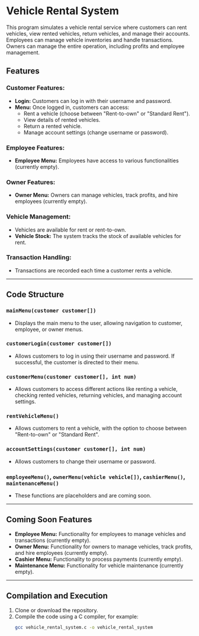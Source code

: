 # Vehicle Rental System

This program simulates a vehicle rental service where customers can rent vehicles, view rented vehicles, return vehicles, and manage their accounts. Employees can manage vehicle inventories and handle transactions. Owners can manage the entire operation, including profits and employee management.

## Features

### Customer Features:
- **Login:** Customers can log in with their username and password.
- **Menu:** Once logged in, customers can access:
  - Rent a vehicle (choose between "Rent-to-own" or "Standard Rent").
  - View details of rented vehicles.
  - Return a rented vehicle.
  - Manage account settings (change username or password).
  
### Employee Features:
- **Employee Menu:** Employees have access to various functionalities (currently empty).

### Owner Features:
- **Owner Menu:** Owners can manage vehicles, track profits, and hire employees (currently empty).

### Vehicle Management:
- Vehicles are available for rent or rent-to-own.
- **Vehicle Stock:** The system tracks the stock of available vehicles for rent.

### Transaction Handling:
- Transactions are recorded each time a customer rents a vehicle.

---

## Code Structure

### `mainMenu(customer customer[])`
- Displays the main menu to the user, allowing navigation to customer, employee, or owner menus.

### `customerLogin(customer customer[])`
- Allows customers to log in using their username and password. If successful, the customer is directed to their menu.

### `customerMenu(customer customer[], int num)`
- Allows customers to access different actions like renting a vehicle, checking rented vehicles, returning vehicles, and managing account settings.

### `rentVehicleMenu()`
- Allows customers to rent a vehicle, with the option to choose between "Rent-to-own" or "Standard Rent".

### `accountSettings(customer customer[], int num)`
- Allows customers to change their username or password.

### `employeeMenu()`, `ownerMenu(vehicle vehicle[])`, `cashierMenu()`, `maintenanceMenu()`
- These functions are placeholders and are coming soon.
  
---

## Coming Soon Features

- **Employee Menu:** Functionality for employees to manage vehicles and transactions (currently empty).
- **Owner Menu:** Functionality for owners to manage vehicles, track profits, and hire employees (currently empty).
- **Cashier Menu:** Functionality to process payments (currently empty).
- **Maintenance Menu:** Functionality for vehicle maintenance (currently empty).

---

## Compilation and Execution

1. Clone or download the repository.
2. Compile the code using a C compiler, for example:
   ```bash
   gcc vehicle_rental_system.c -o vehicle_rental_system